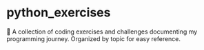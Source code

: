 # python_exercises
📖 A collection of coding exercises and challenges documenting my programming journey. Organized by topic for easy reference.
